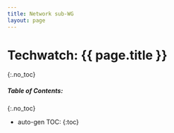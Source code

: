 ```yaml
---
title: Network sub-WG
layout: page
---
```


# Techwatch: {{ page.title }}
{:.no_toc}

##### Table of Contents:
{:.no_toc}
* auto-gen TOC:
{:toc}

